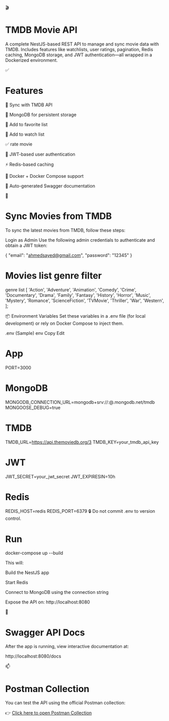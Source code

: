 🎬 
# TMDB Movie API
A complete NestJS-based REST API to manage and sync movie data with TMDB. Includes features like watchlists, user ratings, pagination, Redis caching, MongoDB storage, and JWT authentication—all wrapped in a Dockerized environment.

✅ 
# Features

🔄 Sync with TMDB API

🧾 MongoDB for persistent storage

🧾 Add to favorite list

🧾 Add to watch list

✅ rate movie

🔐 JWT-based user authentication

⚡ Redis-based caching

🐳 Docker + Docker Compose support

📑 Auto-generated Swagger documentation


🔄 
# Sync Movies from TMDB
To sync the latest movies from TMDB, follow these steps:

Login as Admin
Use the following admin credentials to authenticate and obtain a JWT token:

{
  "email": "ahmedsayed@gmail.com",
  "password": "12345"
}

# Movies list genre filter
 genre list
 [
  'Action',
  'Adventure',
  'Animation',
  'Comedy',
  'Crime',
  'Documentary',
  'Drama',
  'Family',
  'Fantasy',
  'History',
  'Horror',
  'Music',
  'Mystery',
  'Romance',
  'ScienceFiction',
  'TVMovie',
  'Thriller',
  'War',
  'Western',
];


📦 Environment Variables
Set these variables in a .env file (for local development) or rely on Docker Compose to inject them.

.env (Sample)
env
Copy
Edit
# App
PORT=3000

# MongoDB
MONGODB_CONNECTION_URL=mongodb+srv://<username>:<password>@<cluster>.mongodb.net/tmdb
MONGOOSE_DEBUG=true

# TMDB
TMDB_URL=https://api.themoviedb.org/3
TMDB_KEY=your_tmdb_api_key

# JWT
JWT_SECRET=your_jwt_secret
JWT_EXPIRESIN=10h

# Redis
REDIS_HOST=redis
REDIS_PORT=6379
🔒 Do not commit .env to version control.


# Run
docker-compose up --build


This will:

Build the NestJS app

Start Redis

Connect to MongoDB using the connection string

Expose the API on: http://localhost:8080

📘 
# Swagger API Docs
After the app is running, view interactive documentation at:

http://localhost:8080/docs



📫 
# Postman Collection

You can test the API using the official Postman collection:

👉 [Click here to open Postman Collection](https://lively-flare-406131.postman.co/workspace/Team-Workspace~9567830d-455b-4f82-83cb-9e559dc2ee26/collection/30527112-2efb71f9-d955-45d5-8b40-638c20461a5d?action=share&creator=30527112)

